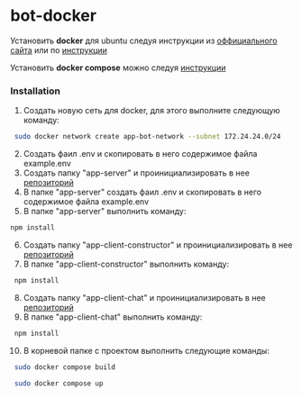 # bot-docker
<p>Установить <b>docker</b> для ubuntu следуя инструкции из <a href="https://docs.docker.com/engine/install/ubuntu" target="_blank">оффициального сайта</a> или по <a href="https://timeweb.cloud/tutorials/docker/kak-ustanovit-docker-na-ubuntu-22-04" target="_blank">инструкции</a></p>
<p>Установить <b>docker compose</b> можно следуя <a href="https://docs.docker.com/compose/install/" target="_blank">инструкции</a></p>

### Installation
1. Создать новую сеть для docker, для этого выполните следующую команду:
```bash
 sudo docker network create app-bot-network --subnet 172.24.24.0/24
```

2. Создать фаил .env и скопировать в него содержимое файла example.env
3. Создать папку "app-server" и проинициализировать в нее [репозиторий](https://github.com/Artem-28/bot-server.git)
4. В папке "app-server" создать фаил .env и скопировать в него содержимое файла example.env
5. В папке "app-server" выполнить команду:
 ```bash
 npm install
```
6. Создать папку "app-client-constructor" и проинициализировать в нее [репозиторий](https://github.com/Artem-28/bot-client-constructor)
7. В папке "app-client-constructor" выполнить команду:
```bash
 npm install
```
8. Создать папку "app-client-chat" и проинициализировать в нее [репозиторий](https://github.com/Artem-28/bot-client-chat)
9. В папке "app-client-chat" выполнить команду:
```bash
 npm install
```
10. В корневой папке с проектом выполнить следующие команды:
```bash
 sudo docker compose build
```
```bash
 sudo docker compose up
```


